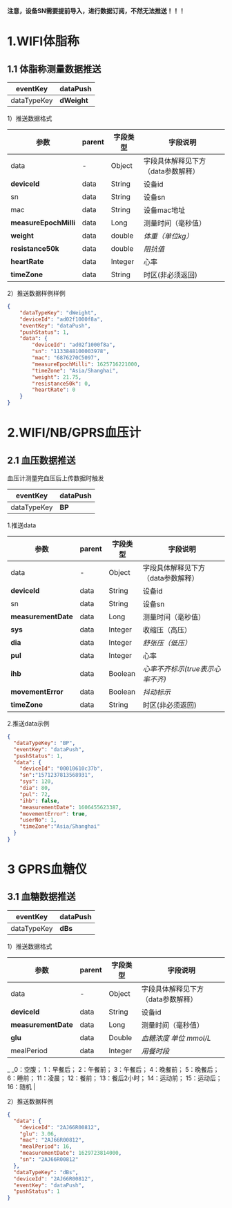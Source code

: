 **注意，设备SN需要提前导入，进行数据订阅，不然无法推送！！！**
# 1.WIFI体脂称


## 1.1 体脂称测量数据推送
| eventKey | **dataPush** |
| --- | --- |
| dataTypeKey | **dWeight** |

1）推送数据格式

| 参数 | parent | 字段类型 | 字段说明 |
| --- | --- | --- | --- |
| data | - | Object | 字段具体解释见下方（data参数解释） |
| **deviceId** | data | String | 设备id |
| sn | data | String | 设备sn |
| mac | data | String | 设备mac地址 |
| **measureEpochMilli** | data | Long | 测量时间（毫秒值） |
| **weight** | data | double | _体重（单位kg）_ |
| **resistance50k** | data | double | _阻抗值_ |
| **heartRate** | data | Integer | 心率 |
| **timeZone** | data | String | 时区(非必须返回) |

2）推送数据样例样例
```json
{
	"dataTypeKey": "dWeight",
	"deviceId": "ad02f1000f8a",
	"eventKey": "dataPush",
	"pushStatus": 1,
	"data": {
		"deviceId": "ad02f1000f8a",
		"sn": "1133848100003978",
		"mac": "6876270C5097",
		"measureEpochMilli": 1625716221000,
		"timeZone": "Asia/Shanghai",
		"weight": 21.75,
		"resistance50k": 0,
		"heartRate": 0
	}
}
```
# 2.WIFI/NB/GPRS血压计


## 2.1 血压数据推送
血压计测量完血压后上传数据时触发

| eventKey | **dataPush** |
| --- | --- |
| dataTypeKey | **BP** |

1.推送data

| 参数 | parent | 字段类型 | 字段说明 |
| --- | --- | --- | --- |
| data | - | Object | 字段具体解释见下方（data参数解释） |
| **deviceId** | data | String | 设备id |
| sn | data | String | 设备sn |
| **measurementDate** | data | Long | 测量时间（毫秒值） |
| **sys** | data | Integer | 收缩压（高压） |
| **dia** | data | Integer | _舒张压（低压）_ |
| **pul** | data | Integer | 心率 |
| **ihb** | data | Boolean | _心率不齐标示(true表示心率不齐)_ |
| **movementError** | data | Boolean | _抖动标示_ |
| **timeZone** | data | String | 时区(非必须返回) |

2.推送data示例
```json
{
  "dataTypeKey": "BP",
  "eventKey": "dataPush",
  "pushStatus": 1,
  "data": {
    "deviceId": "00010610c37b",
    "sn":"1571237813568931",
    "sys": 120,
    "dia": 80,
    "pul": 72,
    "ihb": false,
    "measurementDate": 1606455623387,
    "movementError": true,
    "userNo": 1,
    "timeZone":"Asia/Shanghai"
  }
}
```
# 3 GPRS血糖仪
## 3.1 血糖数据推送
| eventKey | **dataPush** |
| --- | --- |
| dataTypeKey | **dBs** |

1）推送数据格式

| 参数 | parent | 字段类型 | 字段说明 |
| --- | --- | --- | --- |
| data | - | Object | 字段具体解释见下方（data参数解释） |
| **deviceId** | data | String | 设备id |
| **measurementDate** | data | Long | 测量时间（毫秒值） |
| **glu** | data | Double | _血糖浓度 单位 mmol/L_ |
| mealPeriod | data | Integer | _用餐时段_
_ _0：空腹；
1：早餐后；
2：午餐前；
3：午餐后；
4：晚餐前；
5：晚餐后；
6：睡前； 
11：凌晨；
12：餐前；
13：餐后2小时；
14：运动前；
15：运动后；
16：随机  |

2）推送数据样例
```json
{
  "data": {
    "deviceId": "2AJ66R00812",
    "glu": 3.06,
    "mac": "2AJ66R00812",
    "mealPeriod": 16,
    "measurementDate": 1629723814000,
    "sn": "2AJ66R00812"
  },
  "dataTypeKey": "dBs",
  "deviceId": "2AJ66R00812",
  "eventKey": "dataPush",
  "pushStatus": 1
}
```
